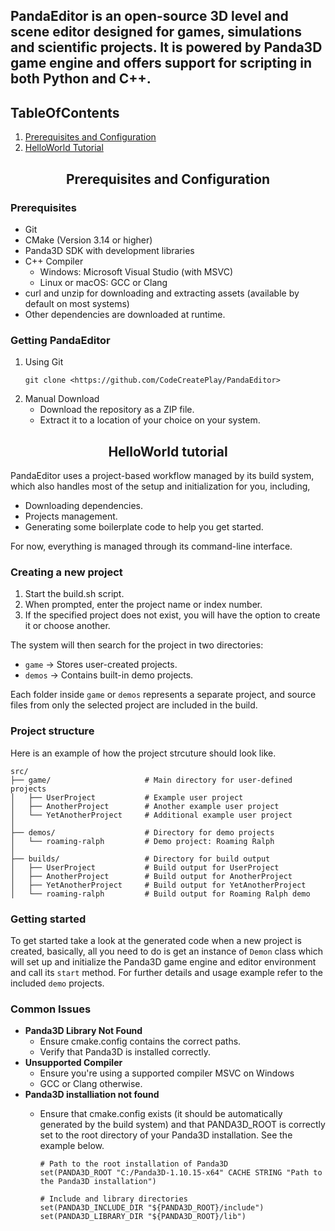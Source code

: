 ## PandaEditor is an open-source 3D level and scene editor designed for games, simulations and scientific projects. It is powered by Panda3D game engine and offers support for scripting in both Python and C++.

## TableOfContents
1. [Prerequisites and Configuration]()
2. [HelloWorld Tutorial]()

<h2 align="center">Prerequisites and Configuration</h2>

### Prerequisites
- Git
- CMake (Version 3.14 or higher)
- Panda3D SDK with development libraries
- C++ Compiler
   - Windows: Microsoft Visual Studio (with MSVC)
   - Linux or macOS: GCC or Clang
- curl and unzip for downloading and extracting assets (available by default on most systems)
- Other dependencies are downloaded at runtime.

### Getting PandaEditor

1. Using Git
	```
	git clone <https://github.com/CodeCreatePlay/PandaEditor>
	```
2. Manual Download
   - Download the repository as a ZIP file.
   - Extract it to a location of your choice on your system.

<h2 align="center">HelloWorld tutorial</h2>

PandaEditor uses a project-based workflow managed by its build system, which also handles most of the setup and initialization for you, including,

- Downloading dependencies.
- Projects management.
- Generating some boilerplate code to help you get started.

For now, everything is managed through its command-line interface.

### Creating a new project
1. Start the build.sh script.
2. When prompted, enter the project name or index number.
3. If the specified project does not exist, you will have the option to create it or choose another.

The system will then search for the project in two directories:
- `game` → Stores user-created projects.
- `demos` → Contains built-in demo projects.

Each folder inside `game` or `demos` represents a separate project, and source files from only the selected project are included in the build.

### Project structure

Here is an example of how the project strcuture should look like.

```
src/
├── game/                     # Main directory for user-defined projects
│   ├── UserProject           # Example user project
│   ├── AnotherProject        # Another example user project
│   └── YetAnotherProject     # Additional example user project
│
├── demos/                    # Directory for demo projects
│   └── roaming-ralph         # Demo project: Roaming Ralph
│
├── builds/                   # Directory for build output
│   ├── UserProject           # Build output for UserProject
│   ├── AnotherProject        # Build output for AnotherProject
│   ├── YetAnotherProject     # Build output for YetAnotherProject
│   └── roaming-ralph         # Build output for Roaming Ralph demo
```

### Getting started
To get started take a look at the generated code when a new project is created, basically, all you need to do is get an instance of `Demon` class which will set up and initialize the Panda3D game engine and editor environment and call its `start` method. For further details and usage example refer to the included `demo` projects.

### Common Issues
- **Panda3D Library Not Found**
  - Ensure cmake.config contains the correct paths.
  - Verify that Panda3D is installed correctly.
- **Unsupported Compiler** 
    - Ensure you're using a supported compiler MSVC on Windows
    - GCC or Clang otherwise.
- **Panda3D installiation not found**
	- Ensure that cmake.config exists (it should be automatically generated by the build system) and that PANDA3D_ROOT is correctly set to the root directory of your Panda3D installation. See the example below.

		```
		# Path to the root installation of Panda3D
		set(PANDA3D_ROOT "C:/Panda3D-1.10.15-x64" CACHE STRING "Path to the Panda3D installation")
		
		# Include and library directories
		set(PANDA3D_INCLUDE_DIR "${PANDA3D_ROOT}/include")
		set(PANDA3D_LIBRARY_DIR "${PANDA3D_ROOT}/lib")
		```
                                                                                                     